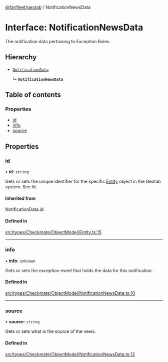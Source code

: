 [@fairfleet/geotab](../README.md) / NotificationNewsData

# Interface: NotificationNewsData

The notification data pertaining to Exception Rules.

## Hierarchy

- [`NotificationData`](../README.md#notificationdata)

  ↳ **`NotificationNewsData`**

## Table of contents

### Properties

- [id](NotificationNewsData.md#id)
- [info](NotificationNewsData.md#info)
- [source](NotificationNewsData.md#source)

## Properties

### id

• **id**: `string`

Gets or sets the unique identifier for the specific [Entity](Entity.md) object in the Geotab system. See Id.

#### Inherited from

NotificationData.id

#### Defined in

[src/types/Checkmate/ObjectModel/Entity.ts:15](https://github.com/fairfleet/geotab/blob/b682f10/src/types/Checkmate/ObjectModel/Entity.ts#L15)

___

### info

• **info**: `unknown`

Gets or sets the exception event that holds the data for this notification.

#### Defined in

[src/types/Checkmate/ObjectModel/NotificationNewsData.ts:10](https://github.com/fairfleet/geotab/blob/b682f10/src/types/Checkmate/ObjectModel/NotificationNewsData.ts#L10)

___

### source

• **source**: `string`

Gets or sets what is the source of the news.

#### Defined in

[src/types/Checkmate/ObjectModel/NotificationNewsData.ts:12](https://github.com/fairfleet/geotab/blob/b682f10/src/types/Checkmate/ObjectModel/NotificationNewsData.ts#L12)
